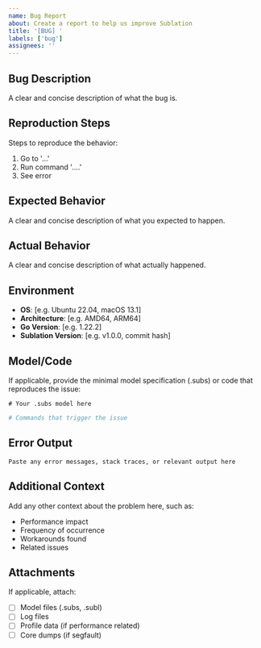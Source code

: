 ```yaml
---
name: Bug Report
about: Create a report to help us improve Sublation
title: '[BUG] '
labels: ['bug']
assignees: ''
---
```


## Bug Description

A clear and concise description of what the bug is.

## Reproduction Steps

Steps to reproduce the behavior:

1. Go to '...'
2. Run command '....'
3. See error

## Expected Behavior

A clear and concise description of what you expected to happen.

## Actual Behavior

A clear and concise description of what actually happened.

## Environment

- **OS**: [e.g. Ubuntu 22.04, macOS 13.1]
- **Architecture**: [e.g. AMD64, ARM64]
- **Go Version**: [e.g. 1.22.2]
- **Sublation Version**: [e.g. v1.0.0, commit hash]

## Model/Code

If applicable, provide the minimal model specification (.subs) or code that reproduces the issue:

```subs
# Your .subs model here
```

```bash
# Commands that trigger the issue
```

## Error Output

```
Paste any error messages, stack traces, or relevant output here
```

## Additional Context

Add any other context about the problem here, such as:

- Performance impact
- Frequency of occurrence  
- Workarounds found
- Related issues

## Attachments

If applicable, attach:

- [ ] Model files (.subs, .subl)
- [ ] Log files
- [ ] Profile data (if performance related)
- [ ] Core dumps (if segfault)
